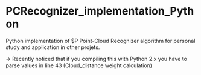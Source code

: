 # PCRecognizer_implementation_Python
Python implementation of $P Point-Cloud Recognizer algorithm for personal study and application in other projets.

-> Recently noticed that if you compiling this with Python 2.x you have to parse values in line 43 (Cloud_distance weight calculation)
